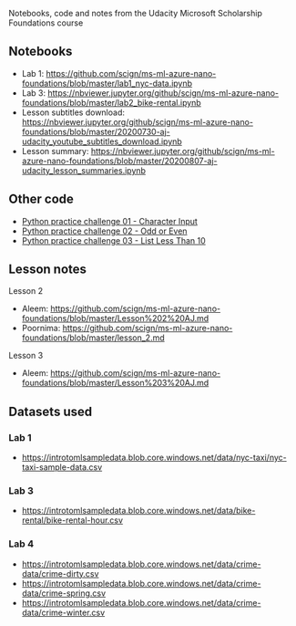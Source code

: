 Notebooks, code and notes from the Udacity Microsoft Scholarship Foundations course

## Notebooks
* Lab 1: https://github.com/scign/ms-ml-azure-nano-foundations/blob/master/lab1_nyc-data.ipynb
* Lab 3: https://nbviewer.jupyter.org/github/scign/ms-ml-azure-nano-foundations/blob/master/lab2_bike-rental.ipynb
* Lesson subtitles download: https://nbviewer.jupyter.org/github/scign/ms-ml-azure-nano-foundations/blob/master/20200730-aj-udacity_youtube_subtitles_download.ipynb
* Lesson summary: https://nbviewer.jupyter.org/github/scign/ms-ml-azure-nano-foundations/blob/master/20200807-aj-udacity_lesson_summaries.ipynb

## Other code
* [Python practice challenge 01 - Character Input](https://github.com/scign/ms-ml-azure-nano-foundations/blob/master/PracticePython%2001%20Character%20Input.ipynb)
* [Python practice challenge 02 - Odd or Even](https://github.com/scign/ms-ml-azure-nano-foundations/blob/master/PracticePython%2002%20Odd%20or%20Even.ipynb)
* [Python practice challenge 03 - List Less Than 10](https://github.com/scign/ms-ml-azure-nano-foundations/blob/master/PracticePython%2003%20List%20Less%20Than%20Ten.ipynb)

## Lesson notes
Lesson 2
* Aleem: https://github.com/scign/ms-ml-azure-nano-foundations/blob/master/Lesson%202%20AJ.md
* Poornima: https://github.com/scign/ms-ml-azure-nano-foundations/blob/master/lesson_2.md

Lesson 3
* Aleem: https://github.com/scign/ms-ml-azure-nano-foundations/blob/master/Lesson%203%20AJ.md

## Datasets used
### Lab 1
* https://introtomlsampledata.blob.core.windows.net/data/nyc-taxi/nyc-taxi-sample-data.csv
### Lab 3
* https://introtomlsampledata.blob.core.windows.net/data/bike-rental/bike-rental-hour.csv
### Lab 4
* https://introtomlsampledata.blob.core.windows.net/data/crime-data/crime-dirty.csv
* https://introtomlsampledata.blob.core.windows.net/data/crime-data/crime-spring.csv
* https://introtomlsampledata.blob.core.windows.net/data/crime-data/crime-winter.csv